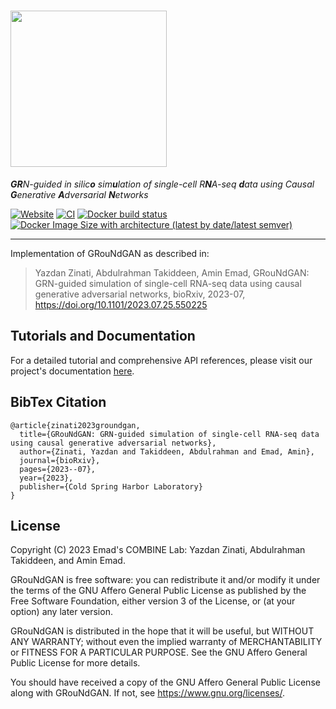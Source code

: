 # <img src="https://github.com/Emad-COMBINE-lab/GRouNdGAN/blob/master/docs/_static/logo.svg" width="250"> 
 

_**GR**N-guided in silic**o** sim**u**lation of single-cell R**N**A-seq **d**ata using Causal **G**enerative **A**dversarial **N**etworks_

[![Website](https://img.shields.io/website?url=https%3A%2F%2Femad-combine-lab.github.io%2FGRouNdGAN%2F)](https://emad-combine-lab.github.io/GRouNdGAN/)
[![CI](https://github.com/Emad-COMBINE-lab/GRouNdGAN/actions/workflows/documentation.yaml/badge.svg?branch=master)](https://github.com/Emad-COMBINE-lab/GRouNdGAN/actions)
[![Docker build status](https://img.shields.io/github/actions/workflow/status/Emad-COMBINE-lab/GRouNdGAN/docker-build.yml?logo=docker&label=docker%20build)](https://github.com/Emad-COMBINE-lab/GRouNdGAN/actions/workflows/docker-build.yml)
[![Docker Image Size with architecture (latest by date/latest semver)](https://img.shields.io/docker/image-size/yazdanz/groundgan?logo=docker)](https://hub.docker.com/r/yazdanz/groundgan)

---
Implementation of GRouNdGAN as described in:
> Yazdan Zinati, Abdulrahman Takiddeen, Amin Emad, GRouNdGAN: GRN-guided simulation of single-cell RNA-seq data using causal generative adversarial networks, bioRxiv, 2023-07, https://doi.org/10.1101/2023.07.25.550225 

## Tutorials and Documentation
For a detailed tutorial and comprehensive API references, please visit our project's documentation [here](https://Emad-COMBINE-lab.github.io/GRouNdGAN/).

## BibTex Citation
```
@article{zinati2023groundgan,
  title={GRouNdGAN: GRN-guided simulation of single-cell RNA-seq data using causal generative adversarial networks},
  author={Zinati, Yazdan and Takiddeen, Abdulrahman and Emad, Amin},
  journal={bioRxiv},
  pages={2023--07},
  year={2023},
  publisher={Cold Spring Harbor Laboratory}
}
```

## License 
Copyright (C) 2023 Emad's COMBINE Lab: Yazdan Zinati, Abdulrahman Takiddeen, and Amin Emad. 

GRouNdGAN is free software: you can redistribute it and/or modify it under the terms of the GNU Affero General Public License as published by the Free Software Foundation, either version 3 of the License, or (at your option) any later version.

GRouNdGAN is distributed in the hope that it will be useful, but WITHOUT ANY WARRANTY; without even the implied warranty of MERCHANTABILITY or FITNESS FOR A PARTICULAR PURPOSE. See the GNU Affero General Public License for more details.

You should have received a copy of the GNU Affero General Public License along with GRouNdGAN. If not, see <https://www.gnu.org/licenses/>.
